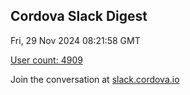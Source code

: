 ## Cordova Slack Digest
Fri, 29 Nov 2024 08:21:58 GMT

[User count: 4909](https://cordova.slack.com/)


Join the conversation at [slack.cordova.io](http://slack.cordova.io/)
